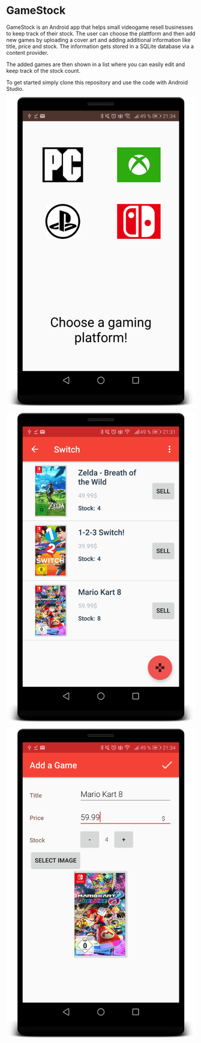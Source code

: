 # GameStock

GameStock is an Android app that helps small videogame resell businesses to keep track
of their stock. The user can choose the plattform and then add new games by uploading
a cover art and adding additional information like title, price and stock. The information
gets stored in a SQLite database via a content provider.

The added games are then shown in a list where you can easily edit and keep track of the stock count.

To get started simply clone this repository and use the code with Android Studio.


![alt text](GameStock_Images/device-2018-04-14-213511.png "First the app lets the user choose a console.")

![alt text](GameStock_Images/device-2018-04-14-213229.png "Then a list of games that the user already added is presented. Via the sell button the stock can easily be tracked.")

![alt text](GameStock_Images/device-2018-04-14-213444.png "By pressing on the floating action button the user can add a new game.")
